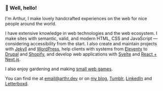 ### 👋 Well, hello!

I'm Arthur, I make lovely handcrafted experiences on the web for nice people around the world.

I have extensive knowledge in web technologies and the web ecosystem. I make sites with semantic, valid, and modern HTML, CSS and JavaScript — considering accessibility from the start. I also create and maintain projects with [Jekyll](https://jekyllrb.com) and [WordPress](https://wordpress.org/), help clients with systems from [Eleventy](https://11ty.dev) to [Drupal](https://drupal.org/) and [Shopify](https://shopify.com), and develop web applications with [Svelte](https://svelte.dev/) and [React + Next.js](https://nextjs.org).

I also enjoy gardening and making [small web games](https://irrelefante.com.br/).

You can find me at <email@arthr.dev> or on [my blog](https://irrelefante.com.br), [Tumblr](https://www.tumblr.com/arthrfrts), [LinkedIn](https://www.linkedin.com/in/arthrfrts) and [Letterboxd](https://letterboxd.com/arthrfrts).
